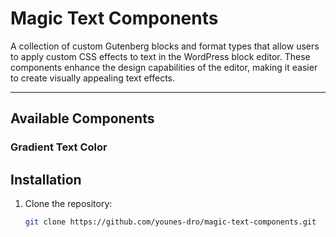 

# Magic Text Components

A collection of custom Gutenberg blocks and format types that allow users to apply custom CSS effects to text in the WordPress block editor. These components enhance the design capabilities of the editor, making it easier to create visually appealing text effects.

---

## Available Components

### Gradient Text Color


## Installation

1. Clone the repository:

   ```bash
   git clone https://github.com/younes-dro/magic-text-components.git
